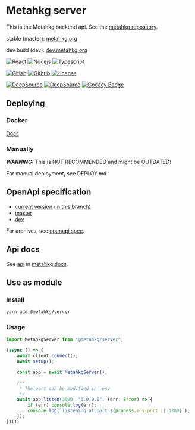 # Metahkg server

This is the Metahkg backend api. See the [metahkg repository](https://gitlab.com/metahkg/metahkg).

stable (master): [metahkg.org](https://metahkg.org)

dev build (dev): [dev.metahkg.org](https://dev.metahkg.org)

[![React](https://badges.aleen42.com/src/react.svg)](http://reactjs.org/)
[![Nodejs](https://badges.aleen42.com/src/node.svg)](https://nodejs.org)
[![Typescript](https://badges.aleen42.com/src/typescript.svg)](https://www.typescriptlang.org/)

[![Gitlab](https://badges.aleen42.com/src/gitlab.svg)](https://gitlab.com/metahkg/metahkg-server)
[![Github](https://badges.aleen42.com/src/github.svg)](https://github.com/metahkg/metahkg-server)
[![License](https://img.shields.io/gitlab/license/metahkg/metahkg-server)](https://gitlab.com/metahkg/metahkg-server/-/tree/master/LICENSE.md)

[![DeepSource](https://deepsource.io/gh/metahkg/metahkg-server.svg/?label=active+issues&show_trend=true&token=U57K3_mzxKK3THb0RtJifA_R)](https://deepsource.io/gh/metahkg/metahkg-server/?ref=repository-badge)
[![DeepSource](https://deepsource.io/gh/metahkg/metahkg-server.svg/?label=resolved+issues&show_trend=true&token=U57K3_mzxKK3THb0RtJifA_R)](https://deepsource.io/gh/metahkg/metahkg-server/?ref=repository-badge)
[![Codacy Badge](https://app.codacy.com/project/badge/Grade/7a8bdd4a758c4338abe5d1d5d497a5d4)](https://www.codacy.com/gl/metahkg/metahkg-server/dashboard?utm_source=gitlab.com&amp;utm_medium=referral&amp;utm_content=metahkg/metahkg-server&amp;utm_campaign=Badge_Grade)

## Deploying

### Docker

[Docs](https://docs.metahkg.org/docs/category/deploy-metahkg)

### Manually

**_WARNING:_** This is NOT RECOMMENDED and might be OUTDATED!

For manual deployment, see DEPLOY.md.

## OpenApi specification

- [current version (in this branch)](./openapi.yaml)
- [master](https://gitlab.com/metahkg/metahkg-server/-/blob/master/openapi.yaml)
- [dev](https://gitlab.com/metahkg/metahkg-server/-/blob/dev/openapi.yaml)

For archives, see [openapi spec](https://gitlab.com/metahkg/openapi-spec).

## Api docs

See [api](https://docs.metahkg.org/docs/category/api) in [metahkg docs](https://docs.metahkg.org).

## Use as module

### Install

```bash
yarn add @metahkg/server
```

### Usage

```typescript
import MetahkgServer from "@metahkg/server";

(async () => {
    await client.connect();
    await setup();

    const app = await MetahkgServer();

    /**
     * The port can be modified in .env
     */
    await app.listen(3000, "0.0.0.0", (err: Error) => {
        if (err) console.log(err);
        console.log(`listening at port ${process.env.port || 3200}`);
    });
})();
```
